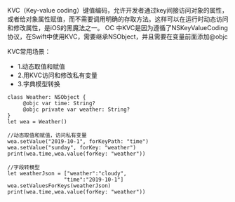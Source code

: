 KVC（Key-value coding）键值编码，允许开发者通过key间接访问对象的属性，或者给对象属性赋值，而不需要调用明确的存取方法。这样可以在运行时动态访问和修改属性，是iOS的黑魔法之一。
OC 中KVC是因为遵循了NSKeyValueCoding协议，在Swift中使用KVC，需要继承NSObject，并且需要在变量前面添加@objc

KVC常用场景：
* 1.动态取值和赋值 
* 2.用KVC访问和修改私有变量
* 3.字典模型转换

```
class Weather: NSObject {
     @objc var time: String?
     @objc private var weather: String?
}
let wea = Weather()

//动态取值和赋值，访问私有变量
wea.setValue("2019-10-1", forKeyPath: "time")
wea.setValue("sunday", forKey: "weather")
print(wea.time,wea.value(forKey: "weather"))

//字段转模型
let weatherJson = ["weather":"cloudy",
                  "time":"2019-10-1"]
wea.setValuesForKeys(weatherJson)
print(wea.time,wea.value(forKey: "weather"))
```
